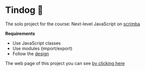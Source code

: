 # Tindog :dog:
The solo project for the course: Next-level JavaScript on [scrimba](https://scrimba.com/allcourses)

**Requirements**
- Use JavaScript classes
- Use modules (import/export)
- Follow the [design](https://www.figma.com/file/LdlksbT0QYLpRlHrOlKDuc/Tinder-for-Dogs?type=design&node-id=0-1&t=R9AOBM3NZv52QQOT-0)

The web page of this project you can see [by clicking here](https://anastasiyastuzhuk.github.io/Tindog/)
